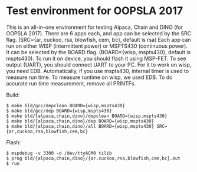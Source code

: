 Test environment for OOPSLA 2017
========================================

This is an all-in-one environment for testing Alpaca, Chain and DINO (for OOPSLA 2017).
There are 6 apps each, and app can be selected by the SRC flag.
(SRC={ar, cuckoo, rsa, blowfish, cem, bc}, default is rsa)
Each app can run on either WISP (intermittent power) or MSPTS430 (continuous power).
It can be selected by the BOARD flag. 
(BOARD={wisp, mspts430}, default is mspts430).
To run it on device, you should flash it using MSP-FET. To see output (UART), you should
connect UART to your PC. For it to work on wisp, you need EDB.
Automatically, if you use mspts430, internal timer is used to measure run time. To measure
runtime on wisp, we used EDB.
To do accurate run time measurement, remove all PRINTFs.

Build:

	$ make bld/gcc/depclean BOARD={wisp,mspts430}
	$ make bld/gcc/dep BOARD={wisp,mspts430}
	$ make bld/{alpaca,chain,dino}/depclean BOARD={wisp,mspts430}
	$ make bld/{alpaca,chain,dino}/dep BOARD={wisp,mspts430}
	$ make bld/{alpaca,chain,dino)/all BOARD={wisp,mspts430} SRC={ar,cuckoo,rsa,blowfish,cem,bc}

Flash:

	$ mspdebug -v 3300 -d /dev/ttyACM0 tilib
	$ prog bld/{alpaca,chain,dino}/{ar.cuckoo,rsa,blowfish,cem,bc}.out
	$ run
